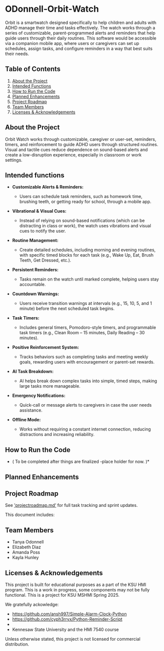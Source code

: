 # ODonnell-Orbit-Watch

Orbit is a smartwatch designed specifically to help children and adults with ADHD manage their time and tasks effectively. The watch works through a series of customizable, parent-programmed alerts and reminders that help guide users through their daily routines. This software would be accessible via a companion mobile app, where users or caregivers can set up schedules, assign tasks, and configure reminders in a way that best suits their needs. 

## Table of Contents
1. [About the Project](#about-the-project)
2. [Intended Functions](#intended-functions)
3. [How to Run the Code](#how-to-run-the-code)
4. [Planned Enhancements](#planned-enhancements)
5. [Project Roadmap](#project-roadmap)
6. [Team Members](#team-members)
7. [Licenses & Acknowledgements](#licenses--acknowledgements)

## About the Project
Orbit Watch works through customizable, caregiver or user-set, reminders, timers, and reinforcement to guide ADHD users through structured routines. Visual and tactile cues reduce dependence on sound-based alerts and create a low-disruption experience, especially in classroom or work settings. 

## Intended functions

- **Customizable Alerts & Reminders:**
  - Users can schedule task reminders, such as homework time, brushing teeth, or getting ready for school, through a mobile app. 

- **Vibrational & Visual Cues:**
  - Instead of relying on sound-based notifications (which can be distracting in class or work), the watch uses vibrations and visual cues to notify the user. 

- **Routine Management:**
  - Create detailed schedules, including morning and evening routines, with specific timed blocks for each task (e.g., Wake Up, Eat, Brush Teeth, Get   Dressed, etc.). 

- **Persistent Reminders:**
  - Tasks remain on the watch until marked complete, helping users stay accountable. 

- **Countdown Warnings:**
  - Users receive transition warnings at intervals (e.g., 15, 10, 5, and 1 minute) before the next scheduled task begins. 

- **Task Timers:**
  - Includes general timers, Pomodoro-style timers, and programmable task timers (e.g., Clean Room – 15 minutes, Daily Reading – 30 minutes). 

- **Positive Reinforcement System:**
  - Tracks behaviors such as completing tasks and meeting weekly goals, rewarding users with encouragement or parent-set rewards. 

- **AI Task Breakdown:**
  - AI helps break down complex tasks into simple, timed steps, making large tasks more manageable. 

- **Emergency Notifications:**
  - Quick-call or message alerts to caregivers in case the user needs assistance.

- **Offline Mode:**
  - Works without requiring a constant internet connection, reducing distractions and increasing reliability.

## How to Run the Code

* ( To be completed after things are finalized -place holder for now. )*

## Planned Enhancements 

## Project Roadmap 

See ['projectroadmap.md'](./projectroadmap.md) for full task tracking and sprint updates. 

This document includes:

## Team Members

  - Tanya Odonnell
  - Elizabeth Diaz
  - Amanda Poss
  - Kayla Hunley

## Licenses & Acknowledgements

  This project is built for educational purposes as a part of the KSU HMI program. 
  This is a work in progress, some components may not be fully functional. This is a project for KSU MSHMI Spring 2025.

  We gratefully ackowledge:
  - https://github.com/ansh997/Simple-Alarm-Clock-Python
  - https://github.com/cyph3rryx/Python-Reminder-Script
  - 
  - Kennesaw State University and the HMI 7540 course

  Unless otherwise stated, this project is not licensed for commercial distribution.
